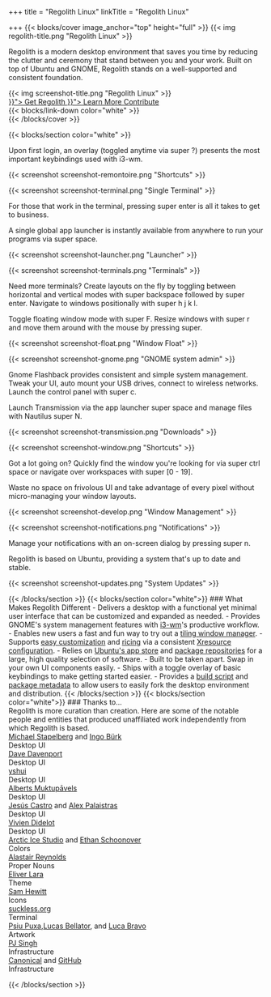 +++
title = "Regolith Linux"
linkTitle = "Regolith Linux"

+++
{{< blocks/cover image_anchor="top" height="full" >}}
{{< img regolith-title.png "Regolith Linux" >}}

<p class="lead m-5">Regolith is a modern desktop environment that saves you time by reducing the clutter and ceremony that stand between you and your work. Built on top of Ubuntu and GNOME, Regolith stands on a well-supported and consistent foundation.</p>

<div class="row">
  <div class="col-sm-8">{{< img screenshot-title.png "Regolith Linux" >}}</div>
  <div class="col-sm-4">
    <div class="mx-auto">
    <a class="btn btn-lg btn-secondary mr-3 mb-4" href="{{< relref "/download" >}}">
      Get Regolith <i class="fas fa-cloud-download-alt ml-2 "></i>
    </a>
    <a class="btn btn-lg btn-primary mr-3 mb-4" href="{{< relref "/docs" >}}">
      Learn More <i class="fas fa-book-reader ml-2"></i>
    </a>
    <a class="btn btn-lg btn-success mr-3 mb-4" href="https://opencollective.com/regolith/donate">
      Contribute <i class="fas fa-piggy-bank ml-2"></i>
    </a>
    
</div>
</div>
    <div class="mx-auto mt-5">
      {{< blocks/link-down color="white" >}}
  </div>
{{< /blocks/cover >}}

{{< blocks/section color="white" >}}
<div class="container">
  <div class="row pb-5">
    <div class="col d-flex my-auto border rounded p-3">
      <p>Upon first login, an overlay (toggled anytime via <span class="text-nowrap"><span class="badge badge-warning">super</span> <span class="badge badge-warning">?</span></span>) presents the most important keybindings used with i3-wm.</p>
    </div>
    <div class="col d-flex">
      <p>{{< screenshot screenshot-remontoire.png "Shortcuts" >}}</p>
    </div>  
    <div class="row pb-5 pt-5">
      <div class="col">
        <p>{{< screenshot screenshot-terminal.png "Single Terminal" >}}</p>
      </div>
      <div class="col my-auto border rounded p-3">
        <p>For those that work in the terminal, pressing <span class="text-nowrap"><span class="badge badge-warning">super</span> <span class="badge badge-warning">enter</span></span> is all it takes to get to business.</p>
      </div>
    </div>
    <div class="row pb-5 pt-5">
      <div class="col my-auto border rounded p-3">
        <p>A single global app launcher is instantly available from anywhere to run your programs via <span class="text-nowrap"><span class="badge badge-warning">super</span> <span class="badge badge-warning">space</span></span>.</p>
      </div>
      <div class="col">
        <p>{{< screenshot screenshot-launcher.png "Launcher" >}}</p>
      </div>      
    </div>
    <div class="row pb-5">
      <div class="col d-flex">
        <p>{{< screenshot screenshot-terminals.png "Terminals" >}}</p>
      </div>
      <div class="col d-flex my-auto border rounded p-3">
        <p>Need more terminals?  Create layouts on the fly by toggling between horizontal and vertical modes with <span class="text-nowrap"><span class="badge badge-warning">super</span> <span class="badge badge-warning">backspace</span></span> followed by <span class="text-nowrap"><span class="badge badge-warning">super</span> <span class="badge badge-warning">enter</span></span>.  Navigate to windows positionally with <span class="text-nowrap"><span class="badge badge-warning">super</span> <span class="badge badge-warning">h</span> <span class="badge badge-warning">j</span> <span class="badge badge-warning">k</span> <span class="badge badge-warning">l</span></span>.</p>
      </div>      
    </div>
    <div class="row pb-5">
      <div class="col d-flex my-auto border rounded p-3">
        <p>Toggle floating window mode with <span class="text-nowrap"><span class="badge badge-warning">super</span> <span class="badge badge-warning">F</span></span>.  Resize windows with <span class="text-nowrap"><span class="badge badge-warning">super</span> <span class="badge badge-warning">r</span></span> and move them around with the mouse by pressing <span class="badge badge-warning">super</span>.</p>
      </div>
      <div class="col d-flex">
        <p>{{< screenshot screenshot-float.png "Window Float" >}}</p>
      </div>      
    </div>
    <div class="row pb-5">
      <div class="col d-flexr">
        <p>{{< screenshot screenshot-gnome.png "GNOME system admin" >}}</p>
      </div>
      <div class="col d-flex my-auto border rounded p-3">
        <p>Gnome Flashback provides consistent and simple system management. Tweak your UI, auto mount your USB drives, connect to wireless networks. Launch the control panel with <span class="text-nowrap"><span class="badge badge-warning">super</span> <span class="badge badge-warning">c</span></span>.</p>
      </div>      
    </div>
    <div class="row pb-5">
      <div class="col d-flex my-auto border rounded p-3">
        <p>Launch Transmission via the app launcher <span class="text-nowrap"><span class="badge badge-warning">super</span> <span class="badge badge-warning">space</span></span> and manage files with Nautilus <span class="text-nowrap"><span class="badge badge-warning">super</span> <span class="badge badge-warning">N</span></span>.</p>
      </div>
      <div class="col d-flex">
        <p>{{< screenshot screenshot-transmission.png "Downloads" >}}</p>
      </div>      
    </div>
    <div class="row pb-5">
      <div class="col d-flex">
        <p>{{< screenshot screenshot-window.png "Shortcuts" >}}</p>
      </div>
      <div class="col d-flex my-auto border rounded p-3">
        <p>Got a lot going on?  Quickly find the window you're looking for via <span class="text-nowrap"><span class="badge badge-warning">super</span> <span class="badge badge-warning">ctrl</span> <span class="badge badge-warning">space</span></span> or navigate over workspaces with <span class="text-nowrap"><span class="badge badge-warning">super</span> <span class="badge badge-warning">[0 - 19]</span></span>.</p>
      </div>      
    </div>
    <div class="row">
      <div class="col d-flex my-auto border rounded p-3">
        <p>Waste no space on frivolous UI and take advantage of every pixel without micro-managing your window layouts.</p>
      </div>
      <div class="col d-flex">
        <p>{{< screenshot screenshot-develop.png "Window Management" >}}</p>
      </div>      
    </div>
    <div class="row">
      <div class="col d-flex p-3">
        <p>{{< screenshot screenshot-notifications.png "Notifications" >}}</p>
      </div>
      <div class="col d-flex my-auto border rounded p-3">
        <p>Manage your notifications with an on-screen dialog by pressing <span class="text-nowrap"><span class="badge badge-warning">super</span> <span class="badge badge-warning">n</span></span>.</p>
      </div>
    </div>
    <div class="row">
      <div class="col d-flex my-auto border rounded p-3">
        <p>Regolith is based on Ubuntu, providing a system that's up to date and stable.</p>
      </div>
      <div class="col d-flex">
        <p>{{< screenshot screenshot-updates.png "System Updates" >}}</p>
      </div>      
    </div>
  </div>
</div>
{{< /blocks/section >}}
{{< blocks/section color="white">}}
### <i class="fas fa-info-circle pr-3"></i>What Makes Regolith Different
- Delivers a desktop with a functional yet minimal user interface that can be customized and expanded as needed.
- Provides GNOME's system management features with <a href="https://i3wm.org/">i3-wm</a>'s productive workflow.
- Enables new users a fast and fun way to try out a <a href="https://opensource.com/article/18/8/i3-tiling-window-manager">tiling window manager</a>.
- Supports <a href="https://github.com/regolith-linux/regolith-desktop/wiki/Customize">easy customization</a> and <a href="https://www.reddit.com/r/unixporn">ricing</a> via a consistent <a href="https://github.com/regolith-linux/regolith-styles/blob/master/Xresources/root">Xresource configuration</a>.
- Relies on <a href="https://snapcraft.io/store">Ubuntu's app store</a> and <a href="https://packages.ubuntu.com/">package repositories</a> for a large, high quality selection of software.
- Built to be taken apart. Swap in your own UI components easily.
- Ships with a toggle overlay of basic keybindings to make getting started easier.
- Provides a <a href="https://github.com/regolith-linux/regolith-builder/blob/master/build.sh">build script</a> and <a href="https://github.com/regolith-linux/regolith-builder/blob/master/package-model.json">package metadata</a> to allow users to easily fork the desktop environment and distribution. 
{{< /blocks/section >}}
{{< blocks/section color="white">}}
### <i class="fas fa-user-friends pr-3"></i>Thanks to...
<div class="container-fluid">
  <div class="row pl-0 align-items-center">
    <div class="col-5 col-md-0">
      Regolith is more curation than creation.  Here are some of the notable people and entities that produced unaffiliated work independently from which Regolith is based.
    </div>
    <div class="col-6 border rounded p-3">
      <div class="container">
        <div class="row">
          <div class="col-lg"><a href="https://i3wm.org">Michael Stapelberg</a> and <a href="https://github.com/Airblader/i3">Ingo Bürk</a></div>
          <div class="col-sm">Desktop UI</div>
        </div>
        <div class="row">
          <div class="col-lg"><a href="https://github.com/davatorium/rofi">Dave Davenport</a></div>
          <div class="col-sm">Desktop UI</div>
        </div>
        <div class="row">
          <div class="col-lg"><a href="https://github.com/yshui/compton">yshui</a></div>
          <div class="col-sm">Desktop UI</div>
        </div>
        <div class="row">
          <div class="col-lg"><a href="https://wiki.gnome.org/Projects/GnomeFlashback">Alberts Muktupāvels</a></div>
          <div class="col-sm">Desktop UI</div>
        </div>
        <div class="row">
          <div class="col-lg"><a href="https://github.com/jcstr">Jesús Castro</a> and <a href="https://github.com/deuill">Alex Palaistras</a></div>
          <div class="col-sm">Desktop UI</div>
        </div>
        <div class="row">
          <div class="col-lg"><a href="https://github.com/vivien/i3blocks">Vivien Didelot</a></div>
          <div class="col-sm">Desktop UI</div>
        </div>
        <div class="row">
          <div class="col-lg"><a href="https://github.com/arcticicestudio">Arctic Ice Studio</a> and <a href="https://ethanschoonover.com/solarized/">Ethan Schoonover</a></div>
          <div class="col-sm">Colors</div>
        </div>
        <div class="row">
          <div class="col-lg"><a href="http://www.alastairreynolds.com/">Alastair Reynolds</a></div>
          <div class="col-sm">Proper Nouns</div>
        </div>
        <div class="row">
          <div class="col-lg"><a href="https://github.com/EliverLara/Nordic">Eliver Lara</a></div>
          <div class="col-sm">Theme</div>
        </div>
        <div class="row">
          <div class="col-lg"><a href="https://snwh.org/paper">Sam Hewitt</a></div>
          <div class="col-sm">Icons</div>
        </div>
        <div class="row">
          <div class="col-lg"><a href="https://st.suckless.org">suckless.org</a></div>
          <div class="col-sm">Terminal</div>
        </div>
        <div class="row">
          <div class="col-lg"><a href="http://wallpaper-site.webflow.io/">Psiu Puxa</a>,<a href="https://unsplash.com/photos/C0OD8OM-oM0">Lucas Bellator</a>, and <a href="https://unsplash.com/photos/xnqVGsbXgV4">Luca Bravo</a></div>
          <div class="col-sm">Artwork</div>
        </div>
        <div class="row">
          <div class="col-lg"><a href="https://launchpad.net/cubic">PJ Singh</a></div>
          <div class="col-sm">Infrastructure</div>
        </div>
        <div class="row">
          <div class="col-lg"><a href="https://canonical.com">Canonical</a> and <a href="https://github.com">GitHub</a></div>
          <div class="col-sm">Infrastructure</div>
        </div>
      </div>
    </div>
  </div>
</div>

{{< /blocks/section >}}
